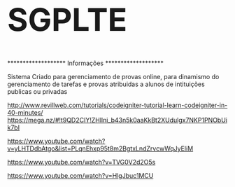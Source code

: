 <h1 style="font-size:72px"> SGPLTE</h1>
*******************
Informações
*******************

Sistema Criado para gerenciamento de provas online, para dinamismo do <br />
gerenciamento de tarefas e provas atribuidas a alunos de intituições publicas ou privadas

http://www.revillweb.com/tutorials/codeigniter-tutorial-learn-codeigniter-in-40-minutes/
https://mega.nz/#!t9QD2CIY!ZHllni_b43n5k0aaKkBt2XUdulgx7NKP1PNObUik7bI

https://www.youtube.com/watch?v=yLHTDdbAtgo&list=PLqnEhxp95t8m2BgtxLndZrvcwWqJyEliM

https://www.youtube.com/watch?v=TVG0V2d2O5s

https://www.youtube.com/watch?v=HlgJbuc1MCU
